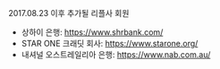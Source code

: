 
2017.08.23 이후 추가될 리플사 회원

- 상하이 은행: https://www.shrbank.com/
- STAR ONE 크래딧 회사: https://www.starone.org/
- 내셔널 오스트레일리아 은행: https://www.nab.com.au/
